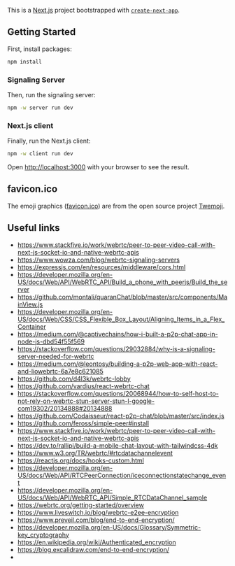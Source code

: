 This is a [Next.js](https://nextjs.org/) project bootstrapped
with [`create-next-app`](https://github.com/vercel/next.js/tree/canary/packages/create-next-app).

## Getting Started

First, install packages:

```bash
npm install
```

### Signaling Server

Then, run the signaling server:

```bash
npm -w server run dev
```

### Next.js client

Finally, run the Next.js client:

```bash
npm -w client run dev
```

Open [http://localhost:3000](http://localhost:3000) with your browser to see the result.

## favicon.ico

The emoji graphics ([favicon.ico](client/public/favicon.ico)) are from the open source
project [Twemoji](https://twemoji.twitter.com/). 

## Useful links

- https://www.stackfive.io/work/webrtc/peer-to-peer-video-call-with-next-js-socket-io-and-native-webrtc-apis
- https://www.wowza.com/blog/webrtc-signaling-servers
- https://expressjs.com/en/resources/middleware/cors.html
- https://developer.mozilla.org/en-US/docs/Web/API/WebRTC_API/Build_a_phone_with_peerjs/Build_the_server
- https://github.com/montali/quaranChat/blob/master/src/components/MainView.js
- https://developer.mozilla.org/en-US/docs/Web/CSS/CSS_Flexible_Box_Layout/Aligning_Items_in_a_Flex_Container
- https://medium.com/@captivechains/how-i-built-a-p2p-chat-app-in-node-js-dbd54f55f569
- https://stackoverflow.com/questions/29032884/why-is-a-signaling-server-needed-for-webrtc
- https://medium.com/@leontosy/building-a-p2p-web-app-with-react-and-liowebrtc-6a7e8c621085
- https://github.com/d4l3k/webrtc-lobby
- https://github.com/vardius/react-webrtc-chat
- https://stackoverflow.com/questions/20068944/how-to-self-host-to-not-rely-on-webrtc-stun-server-stun-l-google-com19302/20134888#20134888
- https://github.com/Codaisseur/react-p2p-chat/blob/master/src/index.js
- https://github.com/feross/simple-peer#install
- https://www.stackfive.io/work/webrtc/peer-to-peer-video-call-with-next-js-socket-io-and-native-webrtc-apis
- https://dev.to/rallipi/build-a-mobile-chat-layout-with-tailwindcss-4dk
- https://www.w3.org/TR/webrtc/#rtcdatachannelevent
- https://reactjs.org/docs/hooks-custom.html
- https://developer.mozilla.org/en-US/docs/Web/API/RTCPeerConnection/iceconnectionstatechange_event
- https://developer.mozilla.org/en-US/docs/Web/API/WebRTC_API/Simple_RTCDataChannel_sample
- https://webrtc.org/getting-started/overview
- https://www.liveswitch.io/blog/webrtc-e2ee-encryption
- https://www.preveil.com/blog/end-to-end-encryption/
- https://developer.mozilla.org/en-US/docs/Glossary/Symmetric-key_cryptography
- https://en.wikipedia.org/wiki/Authenticated_encryption
- https://blog.excalidraw.com/end-to-end-encryption/
- 